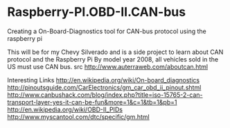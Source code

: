 # Raspberry-PI.OBD-II.CAN-bus
Creating a On-Board-Diagnostics tool for CAN-bus protocol using the raspberry pi

This will be for my Chevy Silverado and is a side project to learn about CAN protocol and the Raspberry Pi
By model year 2008, all vehicles sold in the US must use CAN bus. src http://www.auterraweb.com/aboutcan.html

Interesting Links
http://en.wikipedia.org/wiki/On-board_diagnostics
http://pinoutsguide.com/CarElectronics/gm_car_obd_ii_pinout.shtml
http://www.canbushack.com/blog/index.php?title=iso-15765-2-can-transport-layer-yes-it-can-be-fun&more=1&c=1&tb=1&pb=1
http://en.wikipedia.org/wiki/OBD-II_PIDs
http://www.myscantool.com/dtc/specific/gm.html
